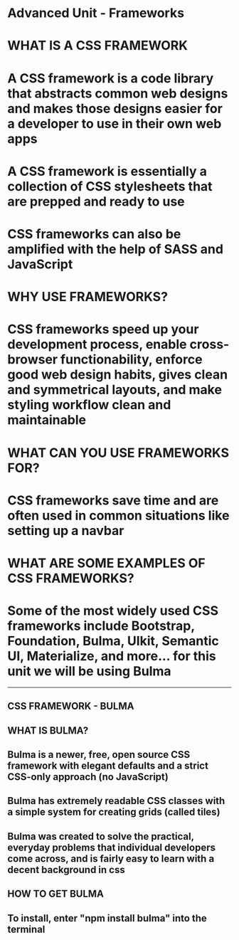 # Advanced Unit - Frameworks

# WHAT IS A CSS FRAMEWORK
# A CSS framework is a code library that abstracts common web designs and makes those designs easier for a developer to use in their own web apps
# A CSS framework is essentially a collection of CSS stylesheets that are prepped and ready to use
# CSS frameworks can also be amplified with the help of SASS and JavaScript

# WHY USE FRAMEWORKS?
# CSS frameworks speed up your development process, enable cross-browser functionability, enforce good web design habits, gives clean and symmetrical layouts, and make styling workflow clean and maintainable

# WHAT CAN YOU USE FRAMEWORKS FOR?
# CSS frameworks save time and are often used in common situations like setting up a navbar

# WHAT ARE SOME EXAMPLES OF CSS FRAMEWORKS?
# Some of the most widely used CSS frameworks include Bootstrap, Foundation, Bulma, Ulkit, Semantic UI, Materialize, and more... for this unit we will be using Bulma

-------------------------------------------------------------------------------------
## CSS FRAMEWORK - BULMA

## WHAT IS BULMA?
## Bulma is a newer, free, open source CSS framework with elegant defaults and a strict CSS-only approach (no JavaScript)
## Bulma has extremely readable CSS classes with a simple system for creating grids (called tiles)
## Bulma was created to solve the practical, everyday problems that individual developers come across, and is fairly easy to learn with a decent background in css

## HOW TO GET BULMA
## To install, enter "npm install bulma" into the terminal


